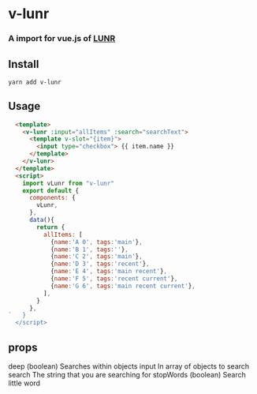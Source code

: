 # v-lunr
### A import for vue.js of  [LUNR](https://lunrjs.com/)

## Install 
```yarn add v-lunr ```


## Usage
```html
  <template>
    <v-lunr :input="allItems" :search="searchText">
      <template v-slot="{item}">
        <input type="checkbox"> {{ item.name }}
      </template>
    </v-lunr>
  </template> 
  <script>
    import vLunr from "v-lunr"
    export default {
      components: {
        vLunr,
      },
      data(){
        return {
          allItems: [
            {name:'A 0', tags:'main'},
            {name:'B 1', tags:''}, 
            {name:'C 2', tags:'main'},
            {name:'D 3', tags:'recent'},
            {name:'E 4', tags:'main recent'},
            {name:'F 5', tags:'recent current'},
            {name:'G 6', tags:'main recent current'},
          ],
        }
      },
`   }
  </script>
```
## props

deep (boolean)
  Searches within objects
input
  In array of objects to search
search
  The string that you are searching for
stopWords (boolean)
  Search little word
